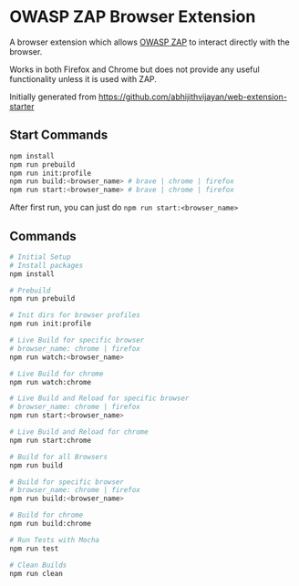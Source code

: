 # OWASP ZAP Browser Extension

A browser extension which allows [OWASP ZAP](https://www.zaproxy.org) to interact directly with the browser.

Works in both Firefox and Chrome but does not provide any useful functionality unless it is used with ZAP.

Initially generated from https://github.com/abhijithvijayan/web-extension-starter 

## Start Commands

```sh
npm install
npm run prebuild
npm run init:profile
npm run build:<browser_name> # brave | chrome | firefox
npm run start:<browser_name> # brave | chrome | firefox
```

After first run, you can just do `npm run start:<browser_name>`

## Commands

```sh
# Initial Setup
# Install packages
npm install

# Prebuild
npm run prebuild

# Init dirs for browser profiles
npm run init:profile

# Live Build for specific browser
# browser_name: chrome | firefox
npm run watch:<browser_name>

# Live Build for chrome
npm run watch:chrome

# Live Build and Reload for specific browser
# browser_name: chrome | firefox
npm run start:<browser_name>

# Live Build and Reload for chrome
npm run start:chrome

# Build for all Browsers
npm run build

# Build for specific browser
# browser_name: chrome | firefox
npm run build:<browser_name>

# Build for chrome
npm run build:chrome

# Run Tests with Mocha
npm run test

# Clean Builds
npm run clean
```

